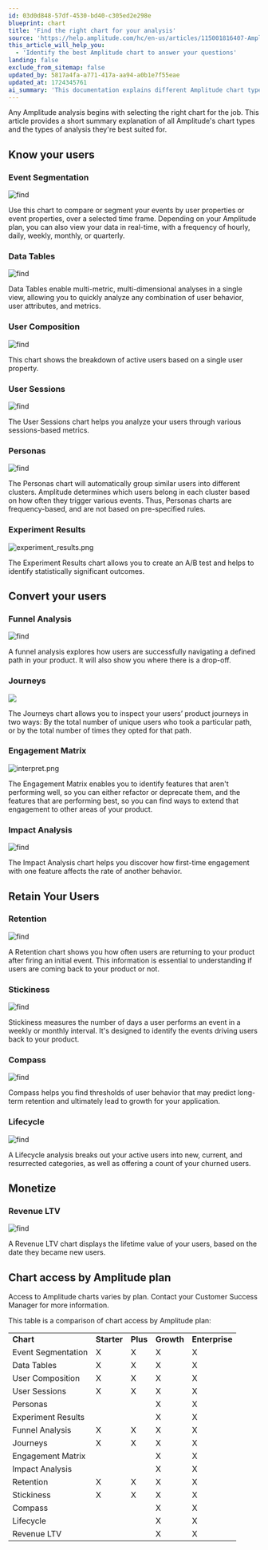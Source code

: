 ```yaml
---
id: 03d0d848-57df-4530-bd40-c305ed2e298e
blueprint: chart
title: 'Find the right chart for your analysis'
source: 'https://help.amplitude.com/hc/en-us/articles/115001816407-Amplitude-s-charts-Find-the-right-one-for-your-analysis'
this_article_will_help_you:
  - 'Identify the best Amplitude chart to answer your questions'
landing: false
exclude_from_sitemap: false
updated_by: 5817a4fa-a771-417a-aa94-a0b1e7f55eae
updated_at: 1724345761
ai_summary: 'This documentation explains different Amplitude chart types and their purposes. You can use Event Segmentation to compare events, Data Tables for multi-metric analyses, and User Composition to see user breakdowns. User Sessions help analyze user behavior, Personas group similar users, and Experiment Results aid in A/B testing. Funnel Analysis tracks user navigation, Retention shows user return rates, and Stickiness measures event frequency. Use charts like Engagement Matrix to improve features, and Revenue LTV for user lifetime value. Access to charts varies by Amplitude plan.'
---
```

Any Amplitude analysis begins with selecting the right chart for the job. This article provides a short summary explanation of all Amplitude's chart types and the types of analysis they're best suited for.


## Know your users

### Event Segmentation

![find](/docs/output/img/charts/find-the-right-chart-event-seg.png)

Use this chart to compare or segment your events by user properties or event properties, over a selected time frame. Depending on your Amplitude plan, you can also view your data in real-time, with a frequency of hourly, daily, weekly, monthly, or quarterly.

### Data Tables

![find](/docs/output/img/charts/find-the-right-chart-data-tables.png)

Data Tables enable multi-metric, multi-dimensional analyses in a single view, allowing you to quickly analyze any combination of user behavior, user attributes, and metrics.

### User Composition

![find](/docs/output/img/charts/find-the-right-chart-uc.png)

This chart shows the breakdown of active users based on a single user property.

### User Sessions

![find](/docs/output/img/charts/find-the-right-chart-us.png)

The User Sessions chart helps you analyze your users through various sessions-based metrics.

### Personas

![find](/docs/output/img/charts/find-the-right-chart-personas.png)

The Personas chart will automatically group similar users into different clusters. Amplitude determines which users belong in each cluster based on how often they trigger various events. Thus, Personas charts are frequency-based, and are not based on pre-specified rules.

### Experiment Results

![experiment_results.png](/docs/output/img/charts/find-the-right-chart-experiment-results.png)

The Experiment Results chart allows you to create an A/B test and helps to identify statistically significant outcomes. 

## Convert your users

### Funnel Analysis

![find](/docs/output/img/charts/find-the-right-chart-funnels.png)

A funnel analysis explores how users are successfully navigating a defined path in your product. It will also show you where there is a drop-off.

### Journeys

![](/docs/output/img/charts/find-the-right-chart-journeys.png)

The Journeys chart allows you to inspect your users’ product journeys in two ways: By the total number of unique users who took a particular path, or by the total number of times they opted for that path.

### Engagement Matrix

![interpret.png](/docs/output/img/engagement-matrix/interpret.png)

The Engagement Matrix enables you to identify features that aren't performing well, so you can either refactor or deprecate them, and the features that are performing best, so you can find ways to extend that engagement to other areas of your product.

### Impact Analysis

![find](/docs/output/img/charts/find-the-right-chart-impact-analysis.png)

The Impact Analysis chart helps you discover how first-time engagement with one feature affects the rate of another behavior.

## Retain Your Users

### Retention

![find](/docs/output/img/charts/find-the-right-chart-retention.png)

A Retention chart shows you how often users are returning to your product after firing an initial event. This information is essential to understanding if users are coming back to your product or not.

### Stickiness

![find](/docs/output/img/charts/find-the-right-chart-stickiness.png)

Stickiness measures the number of days a user performs an event in a weekly or monthly interval. It's designed to identify the events driving users back to your product.

### Compass

![find](/docs/output/img/charts/find-the-right-chart-compass.png)

Compass helps you find thresholds of user behavior that may predict long-term retention and ultimately lead to growth for your application.

### Lifecycle

![find](/docs/output/img/charts/find-the-right-chart-lifecycle.png)

A Lifecycle analysis breaks out your active users into new, current, and resurrected categories, as well as offering a count of your churned users.

## Monetize

### Revenue LTV

![find](/docs/output/img/charts/find-the-right-chart-revenue-ltv.png)

A Revenue LTV chart displays the lifetime value of your users, based on the date they became new users.

## Chart access by Amplitude plan

Access to Amplitude charts varies by plan. Contact your Customer Success Manager for more information.

This table is a comparison of chart access by Amplitude plan:

|  |  |  |  |  |
| --- | --- | --- | --- | --- |
| **Chart** | **Starter** | **Plus** | **Growth** | **Enterprise** |
| Event Segmentation | X | X | X | X |
| Data Tables | X | X | X | X |
| User Composition | X | X | X | X |
| User Sessions | X | X | X | X |
| Personas |  |  | X | X |
| Experiment Results |  |  | X | X |
| Funnel Analysis | X | X | X | X |
| Journeys | X | X | X | X |
| Engagement Matrix |  |  | X | X |
| Impact Analysis |  |  | X | X |
| Retention | X | X | X | X |
| Stickiness | X | X | X | X |
| Compass |  |  | X | X |
| Lifecycle |  |  | X | X |
| Revenue LTV |  |  | X | X |